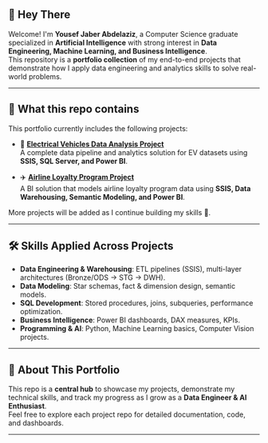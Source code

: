 ## 👋 Hey There

Welcome! I'm **Yousef Jaber Abdelaziz**, a Computer Science graduate specialized in **Artificial Intelligence** with strong interest in **Data Engineering, Machine Learning, and Business Intelligence**.  
This repository is a **portfolio collection** of my end-to-end projects that demonstrate how I apply data engineering and analytics skills to solve real-world problems.  

---

## 📂 What this repo contains
This portfolio currently includes the following projects:

- 🔋 [**Electrical Vehicles Data Analysis Project**](https://github.com/Yousef-Jaber-Abdelaziz/Electrical-Vehicles-Data-Analysis-Project)  
  A complete data pipeline and analytics solution for EV datasets using **SSIS, SQL Server, and Power BI**.

- ✈️ [**Airline Loyalty Program Project**](https://github.com/Yousef-Jaber-Abdelaziz/Airline-Loyalty-Program-Project)  
  A BI solution that models airline loyalty program data using **SSIS, Data Warehousing, Semantic Modeling, and Power BI**.

More projects will be added as I continue building my skills 🚀.

---

## 🛠️ Skills Applied Across Projects
- **Data Engineering & Warehousing**: ETL pipelines (SSIS), multi-layer architectures (Bronze/ODS → STG → DWH).  
- **Data Modeling**: Star schemas, fact & dimension design, semantic models.  
- **SQL Development**: Stored procedures, joins, subqueries, performance optimization.  
- **Business Intelligence**: Power BI dashboards, DAX measures, KPIs.  
- **Programming & AI**: Python, Machine Learning basics, Computer Vision projects.  

---

## 🎯 About This Portfolio
This repo is a **central hub** to showcase my projects, demonstrate my technical skills, and track my progress as I grow as a **Data Engineer & AI Enthusiast**.  
Feel free to explore each project repo for detailed documentation, code, and dashboards.  

---
